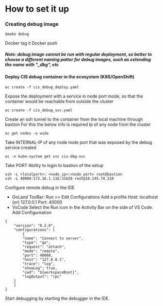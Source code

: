 # How to set it up

### Creating debug image
```
$make debug
```
Docker tag it
Docker push
##### Note: debug image cannot be run with regular deployment, so better to choose a different naming patter for debug images, such as extending the name with "_dbg", etc

#### Deploy CIS debug container in the ecosystem (K8S/OpenShift)

```
oc create -f cis_debug_deploy.yaml
```

Expose the deployment with a service in node port mode, so that the container would be reachable from outside the cluster
```
oc create -f cis_debug_svc.yaml
```
Create an ssh tunnel to the container from the local machine through bastion
For this the below info is required
Ip of any node from the cluster
```
oc get nodes -o wide
```
Take INTERNAL-IP of any node 
node port that was exposed by the debug service created
```
oc -n kube-system get svc cis-dbg-svc
```
Take PORT
Ability to login to bastion of the setup
```
ssh -L <localport>: <node_ip>:<node_port> root@bastion
ssh -L 40000:172.16.1.116:31620 root@10.145.74.218
```
Configure remote debug in the IDE
* GoLand
TooBar: Run >> Edit Configurations
Add a profile
Host: localhost (or) 127.0.0.1
Port: 40000
* VsCode
Select the Run icon in the Activity Bar on the side of VS Code.
Add Configureation
```
{
    "version": "0.2.0",
    "configurations": [
        {
        "name": "Connect to server",
        "type": "go",
        "request": "attach",
        "mode": "remote",
        "port": 40000,
        "host": "127.0.0.1",
        "trace": "log",
        "showLog": true,
        "cwd": "${workspaceRoot}",
        "logOutput": "rpc"
    }
    ]
}
```
Start debugging by starting the debugger in the IDE.